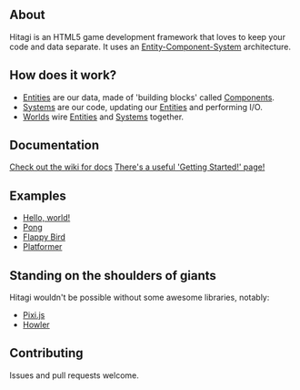 ## About
Hitagi is an HTML5 game development framework that loves to keep your code and data separate. It uses an [Entity-Component-System](https://en.wikipedia.org/wiki/Entity_component_system) architecture.

## How does it work?
* [Entities](https://github.com/RoganMurley/hitagi.js/wiki/Entity) are our data, made of 'building blocks' called [Components](https://github.com/RoganMurley/hitagi.js/wiki/Component).
* [Systems](https://github.com/RoganMurley/hitagi.js/wiki/System) are our code, updating our [Entities](https://github.com/RoganMurley/hitagi.js/wiki/Entity) and performing I/O.
* [Worlds](https://github.com/RoganMurley/hitagi.js/wiki/World) wire [Entities](https://github.com/RoganMurley/hitagi.js/wiki/Entity) and [Systems](https://github.com/RoganMurley/hitagi.js/wiki/System) together.

## Documentation
[Check out the wiki for docs](https://github.com/RoganMurley/hitagi.js/wiki)
[There's a useful 'Getting Started!' page!](https://github.com/RoganMurley/hitagi.js/wiki/Getting-Started)

## Examples
* [Hello, world!](http://codepen.io/Purpwood/pen/dozPJw?editors=001)
* [Pong](http://codepen.io/Purpwood/pen/LVBdod?editors=001)
* [Flappy Bird](http://codepen.io/Purpwood/pen/xGmOLo?editors=001)
* [Platformer](http://codepen.io/Purpwood/pen/OVeodX?editors=001)

## Standing on the shoulders of giants
Hitagi wouldn't be possible without some awesome libraries, notably:
* [Pixi.js](https://github.com/pixijs/pixi.js)
* [Howler](https://github.com/goldfire/howler.js/)

## Contributing
Issues and pull requests welcome.
